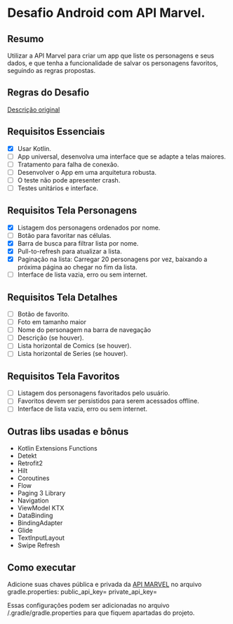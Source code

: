 # Desafio Android com API Marvel.

## Resumo
Utilizar a API Marvel para criar um app que liste os personagens e seus dados, e que tenha a funcionalidade de salvar os personagens favoritos, seguindo as regras propostas.

## Regras do Desafio
[Descrição original](https://github.com/jjfernandes87/Challenge/blob/master/README_Android_Senior.md)

## Requisitos Essenciais
- [X] Usar Kotlin.
- [ ] App universal, desenvolva uma interface que se adapte a telas maiores.
- [ ] Tratamento para falha de conexão.
- [ ] Desenvolver o App em uma arquitetura robusta.
- [ ] O teste não pode apresenter crash.
- [ ] Testes unitários e interface.

## Requisitos Tela Personagens
- [X] Listagem dos personagens ordenados por nome.
- [ ] Botão para favoritar nas células.
- [X] Barra de busca para filtrar lista por nome.
- [X] Pull-to-refresh para atualizar a lista.
- [X] Paginação na lista: Carregar 20 personagens por vez, baixando a próxima página ao chegar no fim da lista.
- [ ] Interface de lista vazia, erro ou sem internet.

## Requisitos Tela Detalhes
- [ ] Botão de favorito.
- [ ] Foto em tamanho maior
- [ ] Nome do personagem na barra de navegação
- [ ] Descrição (se houver).
- [ ] Lista horizontal de Comics (se houver).
- [ ] Lista horizontal de Series (se houver).

## Requisitos Tela Favoritos
- [ ] Listagem dos personagens favoritados pelo usuário.
- [ ] Favoritos devem ser persistidos para serem acessados offline.
- [ ] Interface de lista vazia, erro ou sem internet.

## Outras libs usadas e bônus
- Kotlin Extensions Functions
- Detekt
- Retrofit2
- Hilt
- Coroutines
- Flow
- Paging 3 Library
- Navigation
- ViewModel KTX
- DataBinding
- BindingAdapter
- Glide
- TextInputLayout
- Swipe Refresh

## Como executar
Adicione suas chaves pública e privada da [API MARVEL](https://developer.marvel.com/docs) no arquivo gradle.properties:
public_api_key=<chave publica>
private_api_key=<chave privada>

Essas configurações podem ser adicionadas no arquivo <user>/.gradle/gradle.properties para que fiquem apartadas do projeto.
